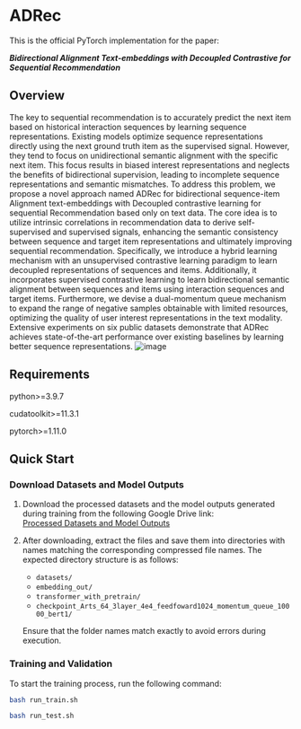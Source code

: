 # ADRec

This is the official PyTorch implementation for the paper:

***Bidirectional Alignment Text-embeddings with Decoupled Contrastive for Sequential Recommendation***



## Overview
The key to sequential recommendation is to accurately predict the next item based on historical interaction sequences by learning sequence representations. Existing models optimize sequence representations directly using the next ground truth item as the supervised signal. However, they tend to focus on unidirectional semantic alignment with the specific next item. This focus results in biased interest representations and neglects the benefits of bidirectional supervision, leading to incomplete sequence representations and semantic mismatches. To address this problem, we propose a novel approach named ADRec for bidirectional sequence-item Alignment text-embeddings with Decoupled contrastive learning for sequential Recommendation based only on text data. The core idea is to utilize intrinsic correlations in recommendation data to derive self-supervised and supervised signals, enhancing the semantic consistency between sequence and target item representations and ultimately improving sequential recommendation. Specifically, we introduce a hybrid learning mechanism with an unsupervised contrastive learning paradigm to learn decoupled representations of sequences and items. Additionally, it incorporates supervised contrastive learning to learn bidirectional semantic alignment between sequences and items using interaction sequences and target items. Furthermore, we devise a dual-momentum queue mechanism to expand the range of negative samples obtainable with limited resources, optimizing the quality of user interest representations in the text modality. Extensive experiments on six public datasets demonstrate that ADRec achieves state-of-the-art performance over existing baselines by learning better sequence representations.
![image](https://github.com/user-attachments/assets/2c94ce44-30b0-4b4b-ae90-b23bd9557fc8)


## Requirements

python>=3.9.7

cudatoolkit>=11.3.1

pytorch>=1.11.0

## Quick Start
### **Download Datasets and Model Outputs**  
1. Download the processed datasets and the model outputs generated during training from the following Google Drive link:  
   [Processed Datasets and Model Outputs]([https://drive.google.com/file/d/1ckwcigDvkQ7lvOJIIpNdwvD-tHt17WIS/view?usp=drive_link](https://drive.google.com/drive/folders/14rvjCYZ0EBa8AkKvQ1_9y0CCBbE-em-_?dmr=1&ec=wgc-drive-hero-goto))  

2. After downloading, extract the files and save them into directories with names matching the corresponding compressed file names. The expected directory structure is as follows:  
   - `datasets/`  
   - `embedding_out/`  
   - `transformer_with_pretrain/`  
   - `checkpoint_Arts_64_3layer_4e4_feedfoward1024_momentum_queue_10000_bert1/`  

   Ensure that the folder names match exactly to avoid errors during execution.

### **Training and Validation**
To start the training process, run the following command:  
```bash
bash run_train.sh

bash run_test.sh


